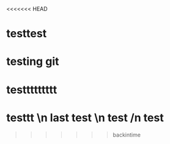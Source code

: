 <<<<<<< HEAD
# testtest
# testing git
# testtttttttt
testtt
\n last test
\n test
/n test
=======
>>>>>>> backintime

